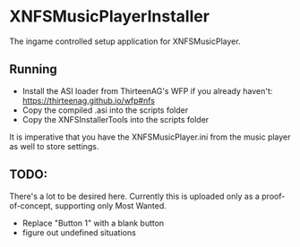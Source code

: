 # XNFSMusicPlayerInstaller
The ingame controlled setup application for XNFSMusicPlayer.

## Running
- Install the ASI loader from ThirteenAG's WFP if you already haven't: https://thirteenag.github.io/wfp#nfs
- Copy the compiled .asi into the scripts folder
- Copy the XNFSInstallerTools into the scripts folder

It is imperative that you have the XNFSMusicPlayer.ini from the music player as well to store settings.

## TODO:
There's a lot to be desired here. Currently this is uploaded only as a proof-of-concept, supporting only Most Wanted.

- Replace "Button 1" with a blank button
- figure out undefined situations
